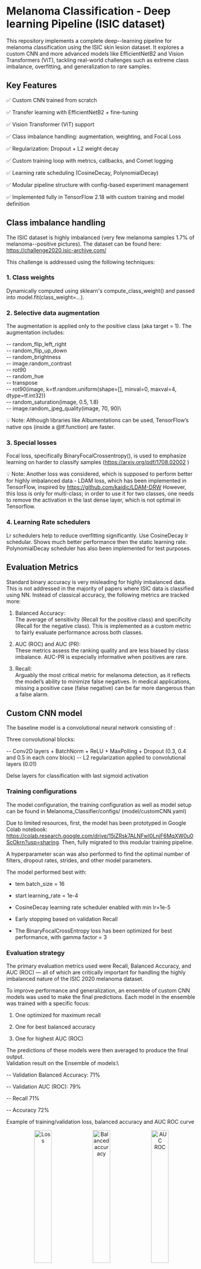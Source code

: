 # Melanoma Classification - Deep learning Pipeline (ISIC dataset)

This repository implements a complete deep--learning pipeline for melanoma classification using the ISIC skin lesion dataset. It explores a custom CNN and more advanced models like EfficientNetB2 and Vision Transformers (ViT), tackling real-world challenges such as extreme class imbalance, overfitting, and generalization to rare samples.

## Key Features

✅ Custom CNN trained from scratch 

✅ Transfer learning with EfficientNetB2 + fine-tuning 

✅ Vision Transformer (ViT) support

✅ Class imbalance handling: augmentation, weighting, and Focal Loss

✅ Regularization: Dropout + L2 weight decay 

✅ Custom training loop with metrics, callbacks, and Comet logging

✅ Learning rate scheduling (CosineDecay, PolynomialDecay)

✅ Modular pipeline structure with config-based experiment management 

✅ Implemented fully in TensorFlow 2.18 with custom training and model definition


## Class imbalance handling
The ISIC dataset is highly imbalanced (very few melanoma samples 1.7\% of melanoma--positive pictures). The dataset can be found here: https://challenge2020.isic-archive.com/ 

This challenge is addressed using the following techniques:

### 1. Class weights
 Dynamically computed using sklearn's compute_class_weight() and passed into model.fit(class_weight=...).

### 2. Selective data augmentation 
The augmentation is applied only to the positive class (aka target = 1). The augmentation includes: 

   -- random_flip_left_right\
   -- random_flip_up_down\
   -- random_brightness\
   -- image.random_contrast\
   -- rot90\
   -- random_hue\
   -- transpose\
   -- rot90(image, k=tf.random.uniform(shape=[], minval=0, maxval=4, dtype=tf.int32))\
   -- random_saturation(image, 0.5, 1.8)\
   -- image.random_jpeg_quality(image, 70, 90)\

💡 Note: Although libraries like Albumentations can be used, TensorFlow’s native ops (inside a @tf.function) are faster.

### 3. Special losses
Focal loss, specifically BinaryFocalCrossentropy(), is used to emphasize learning on harder to classify samples (https://arxiv.org/pdf/1708.02002 )


💡 Note: Another loss was considered, which is supposed to perform better for highly imbalanced data - LDAM loss, which has been implemented in TensorFlow, inspired by  https://github.com/kaidic/LDAM-DRW
However, this loss is only for multi-class; in order to use it for two classes, one needs to remove the activation in the last dense layer, which is not optimal in Tensorflow.


### 4. Learning Rate schedulers 
Lr schedulers help to reduce overfitting significantly. Use CosineDecay lr schedular. Shows much better performance then the static learning rate. 
PolynomialDecay scheduler has also been implemented for test purposes. 


## Evaluation Metrics

Standard binary accuracy is very misleading for highly imbalanced data. This is not addressed in the majority of papers where ISIC data is classified using NN. Instead of classical accuracy, the following metrics are tracked more:

1. Balanced Accuracy:\
The average of sensitivity (Recall for the positive class) and specificity (Recall for the negative class). This is implemented as a custom metric to fairly evaluate performance across both classes.

2. AUC (ROC) and AUC (PR):\
These metrics assess the ranking quality and are less biased by class imbalance. AUC-PR is especially informative when positives are rare.

3. Recall:\
Arguably the most critical metric for melanoma detection, as it reflects the model’s ability to minimize false negatives. In medical applications, missing a positive case (false negative) can be far more dangerous than a false alarm.

## Custom CNN model
The baseline model is a convolutional neural network consisting of :

Three convolutional blocks:
 
   -- Conv2D layers + BatchNorm + ReLU + MaxPolling + Dropout (0.3, 0.4 and 0.5 in each conv block)
   -- L2 regularization applied to convolutional layers (0.01)
   
Delse layers for classification with last sigmoid activation 

### Training configurations 
The model configuration, the training configuration as well as model setup can be found in Melanoma_Classifier/configs/ (model/customCNN.yaml)

Due to limited resources, first, the model has been prototyped in Google Colab notebook: https://colab.research.google.com/drive/15iZRsk7ALNFwI0LnjF6MqXW0u0ScOkrn?usp=sharing. Then, fully migrated to this modular training pipeline. 

A hyperparameter scan was also performed to find the optimal number of filters, dropout rates, strides, and other model parameters.

The model performed best with:

* tem batch_size = 16

* start learning_rate = 1e-4

* CosineDecay learning rate scheduler enabled with min lr=1e-5

* Early stopping based on validation Recall 

* The BinaryFocalCrossEntropy loss has been optimized for best performance, with gamma factor = 3 


### Evaluation strategy 

The primary evaluation metrics used were Recall, Balanced Accuracy, and AUC (ROC) — all of which are critically important for handling the highly imbalanced nature of the ISIC 2020 melanoma dataset.

To improve performance and generalization, an ensemble of custom CNN models was used to make the final predictions. Each model in the ensemble was trained with a specific focus:

1. One optimized for maximum recall

2. One for best balanced accuracy

3. One for highest AUC (ROC)

The predictions of these models were then averaged to produce the final output. \
Validation result on the Ensemble of models:\

 -- Validation Balanced Accuracy: 71%

 -- Validation AUC (ROC): 79% 

 -- Recall 71%

 -- Accuracy 72%

Example of training/validation loss, balanced accuracy and AUC ROC curve
<p align="center">
 <img src="./images/loss_cnn.png" alt="Loss" width="30%"/>
 <img src="./images/baccuracy_cnn.png" alt="Balanced accuracy" width="30%"/>
 <img src="./images/auc_roc_cnn.png" alt="AUC ROC" width="30%"/>
</p>



### Dataset handling

The original ISIC dataset consists of high-resolution dermoscopic images, which are computationally expensive to train on, especially for mid-sized custom CNNs. Therefore, images were resized to 256×256 resolution (see notebook https://github.com/annaivina/Melamoma_Classifier/blob/main/datasets/Inspect_Datasets.ipynb )

The labels are provided in the csv file together with additional information https://github.com/annaivina/Melamoma_Classifier/blob/main/datasets/ISIC_2020_Training_GroundTruth.csv 

Additionally, the CSV file contains other information such as sex, age, ect. \
A correlation analysis was performed to assess whether metadata like age or sex could assist prediction. Correlation coefficients were found to be low:

|            | sex      | age_approx | target   |
|------------|----------|------------|----------|
| sex        | 1.000000 | 0.109827   | 0.027604 |
| age_approx | 0.109827 | 1.000000   | 0.086388 |
| target     | 0.027604 | 0.086388   | 1.000000 |


Demographic features were not included in the model as they showed no strong correlation with the target.

To ensure the target class (melanoma = 1) is fairly represented in both the training and validation sets, the data was stratified manually as follows:

1. Separate Class Labels:\
The dataset was split into two subsets based on the target label (target = 0 and target = 1).

2. Stratified Split:\
An 80:20 split was applied to each class separately, ensuring that the rare positive class (target = 1) has sufficient representation in both sets.

3. Balanced Merge:\
The resulting train/validation subsets were then recombined, maintaining a similar class distribution in both sets. This helps the model generalize better and prevents skewed evaluation metrics due to class imbalance.


## Experimentation and Model extensions

In addition to the custom CNN, modern architectures and techniques were explored, including EfficientNet and Vision Transformers (ViT).

### Transfer Learning + Fine-tuning (EfficientNetB2):

EfficientNetB2, pretrained on ImageNet, was chosen as it offers a good trade-off between model size and performance. Most EfficientNet variants require high-resolution inputs, so 260×260 was selected to match EfficientNetB2's expected input size and to stay close to the custom CNN configuration for comparison purposes. 

Two-stage fine-tuning strategy is adopted:

1. Feature Extraction - All EfficientNetB2 layers frozen; a GlobalAveragePooling layer and a top dense classifier with Dropout(0.5) were added.
2. Fine-tuning - The last 10 layers of the EfficientNetB2 backbone were unfrozen and retrained.(BatchNorm layers are left frozen)


#### Training Configuration:
 -- Loss: BinaryFocalCrossEntropy with gamma=3, label_smoothing=0.0\
 -- Optimizer: Adam\
 -- LR (feature extraction): 1e-4 (constant)\
 -- LR (fine-tuning): 1e-5 (cosideDecay)\
 -- Early stopping: patience=2, monitoring val_loss (feature extraction); patience=5, monitor val_balanced_accuracy (fine-tuning)

#### Results after fine-tuning 
Balanced accuracy: 67%

AUC (ROC): 78%

These are promising results, especially given the resource constraints and limited data. Further improvements could be achieved using larger variants such as EfficientNetB6, which were not tested here due to resource constraints. Also, they would overfit much faster, taking into account the small size of the dataset. 

The number of frozen layers was also studied, but the best performance was achieved with the last 10 layers unfrozen. 


## Vision Transformer (ViT) with Custom CNN Backbone
In this hybrid model architecture, a custom-built CNN is used as a feature extractor, while a Vision Transformer (ViT) is trained on top of its frozen outputs.

Unlike traditional ViTs that split raw images into fixed-size patches, here the input to the ViT is the output of the CNN's feature_extractor layer, with shape (None, 7, 7, 128). This approach allows us to:

 -- Leverage convolutional inductive bias early on,

 -- Reuse well-learned spatial features,

 -- And offload heavy low-level computation to the CNN.

### ViT Architecture
1. Patch Embedding

 -- The output from the CNN feature extractor ((None, 7, 7, 128)) is reshaped into patch tokens.

 -- A Dense layer projects these tokens into the desired embedding dimension.

 -- Learnable positional embeddings are added to retain spatial information.

2. Transformer Encoder

 -- Consists of 2 Transformer blocks, each containing multi-head self-attention and an MLP.

 -- The number of attention heads is set to 12.

 -- Layer normalization and dropout are applied within each block for stability and regularization.

3. Classification Head

 -- A GlobalAveragePooling1D layer aggregates the output sequence.

 -- This is followed by an MLP and a final Dense layer with a sigmoid activation for binary classification.

 -- Training Strategy

 -- Training is performed using a Warmup + Cosine Decay learning rate schedule:

start_lr = 1e-6,

target_lr = 5e-6,

alpha = 0.1 (minimum LR fraction).

### Training Strategy & Key Insight
During experimentation, it was observed that the ViT performs best when the CNN backbone was trained and saved based on the highest Recall, rather than more common metrics like accuracy and loss.

This choice is not a standard practice — most models monitor general-purpose metrics like loss or accuracy. However, in the context of medical imaging with extreme class imbalance, this choice is both rational and impactful.

False negatives are costly: Missing a melanoma case can have serious consequences.

Recall emphasizes sensitivity: A model optimized for recall is more likely to catch these rare positive cases.

This gives the ViT access to more informative features, especially for minority class learning.

🧠 While not commonly done, using Recall as the selection metric for CNN weights proved highly effective and improved all downstream metrics when used as a ViT backbone.

### Results

-- Balanced Accuracy 73%

-- Recall 76%
 
-- AUC (ROC) 81%

-- Accuracy 70%

<p align="center">
 <img src="./images/loss_vit.png" alt="Loss" width="45%"/>
 <img src="./images/baccuracy_vit.png" alt="Balanced accuracy" width="30%"/>
</p>




## Benchmarking Against Published Work

These results were compared to other studies on melanoma classification. While some papers report high accuracy or AUC, most:

 -- Do not provide a complete set of evaluation metrics, especially recall or balanced accuracy

 -- Do not address the class imbalance issue beyond basic augmentation techniques

 -- Often do not disclose whether class weighting or focal loss was used

As a result, many reported accuracy scores are likely inflated due to biased evaluation on imbalanced data. In contrast, this project explicitly incorporates class imbalance handling, recall-focused evaluation, and specialized loss functions (e.g., BinaryFocalCrossentropy) for a more honest and medically-relevant performance assessment.

Referenced papers: 
 1. https://www.nature.com/articles/s41598-024-75143-4 
 2. https://link.springer.com/article/10.1007/s11042-022-13847-3 
 3. https://arxiv.org/pdf/2010.05351 


 # Conclusion 
 This project demonstrates a full-cycle deep learning pipeline for melanoma classification on highly imbalanced data. From model experimentation to custom loss functions, metric tracking, and ensemble strategies, each step was designed with medical data sensitivity in mind.

The results highlight that thoughtful metric monitoring (such as recall) and hybrid architectures (CNN + ViT) can yield strong performance even with limited data.

Future directions could include expanding the ensemble, applying this framework to other medical datasets, or porting the pipeline to PyTorch for broader adoption.

